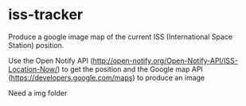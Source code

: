 # iss-tracker

Produce a google image map of the current ISS (International Space Station) position.

Use the Open Notify API (http://open-notify.org/Open-Notify-API/ISS-Location-Now/) to get the position and the Google map API (https://developers.google.com/maps) to produce an image

Need a img folder 
